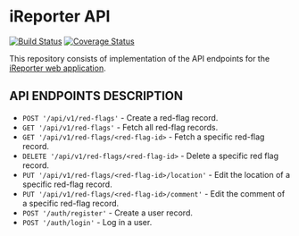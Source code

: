 # iReporter API

[![Build Status](https://travis-ci.org/khwilo/ireporter-API.svg?branch=ft-regular-user-modify-162499170)](https://travis-ci.org/khwilo/ireporter-API) [![Coverage Status](https://coveralls.io/repos/github/khwilo/ireporter-API/badge.svg?branch=ft-regular-user-modify-162499170)](https://coveralls.io/github/khwilo/ireporter-API?branch=ft-regular-user-modify-162499170)  

This repository consists of implementation of the API endpoints for the [iReporter web application](https://khwilo.github.io/iReporter/UI/).  

## API ENDPOINTS DESCRIPTION

- `POST '/api/v1/red-flags'` - Create a red-flag record.
- `GET '/api/v1/red-flags'` - Fetch all red-flag records.
- `GET '/api/v1/red-flags/<red-flag-id>` - Fetch a specific red-flag record.
- `DELETE '/api/v1/red-flags/<red-flag-id>` - Delete a specific red flag record.
- `PUT '/api/v1/red-flags/<red-flag-id>/location'` - Edit the location of a specific red-flag record.
- `PUT '/api/v1/red-flags/<red-flag-id>/comment'` - Edit the comment of a specific red-flag record.
- `POST '/auth/register'` - Create a user record.
- `POST '/auth/login'` - Log in a user.  
